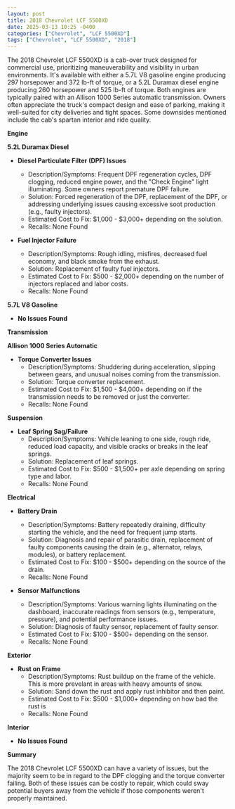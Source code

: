 ```yaml
---
layout: post
title: 2018 Chevrolet LCF 5500XD
date: 2025-03-13 10:25 -0400
categories: ["Chevrolet", "LCF 5500XD"]
tags: ["Chevrolet", "LCF 5500XD", "2018"]
---
```

The 2018 Chevrolet LCF 5500XD is a cab-over truck designed for commercial use, prioritizing maneuverability and visibility in urban environments. It's available with either a 5.7L V8 gasoline engine producing 297 horsepower and 372 lb-ft of torque, or a 5.2L Duramax diesel engine producing 260 horsepower and 525 lb-ft of torque. Both engines are typically paired with an Allison 1000 Series automatic transmission. Owners often appreciate the truck's compact design and ease of parking, making it well-suited for city deliveries and tight spaces. Some downsides mentioned include the cab's spartan interior and ride quality.

**Engine**

**5.2L Duramax Diesel**

*   **Diesel Particulate Filter (DPF) Issues**
    *   Description/Symptoms: Frequent DPF regeneration cycles, DPF clogging, reduced engine power, and the "Check Engine" light illuminating. Some owners report premature DPF failure.
    *   Solution: Forced regeneration of the DPF, replacement of the DPF, or addressing underlying issues causing excessive soot production (e.g., faulty injectors).
    *   Estimated Cost to Fix: $1,000 - $3,000+ depending on the solution.
    *   Recalls: None Found

*   **Fuel Injector Failure**
    *   Description/Symptoms: Rough idling, misfires, decreased fuel economy, and black smoke from the exhaust.
    *   Solution: Replacement of faulty fuel injectors.
    *   Estimated Cost to Fix: $500 - $2,000+ depending on the number of injectors replaced and labor costs.
    *   Recalls: None Found

**5.7L V8 Gasoline**

*   **No Issues Found**

**Transmission**

**Allison 1000 Series Automatic**

*   **Torque Converter Issues**
    *   Description/Symptoms: Shuddering during acceleration, slipping between gears, and unusual noises coming from the transmission.
    *   Solution: Torque converter replacement.
    *   Estimated Cost to Fix: $1,500 - $4,000+ depending on if the transmission needs to be removed or just the converter.
    *   Recalls: None Found

**Suspension**

*   **Leaf Spring Sag/Failure**
    *   Description/Symptoms: Vehicle leaning to one side, rough ride, reduced load capacity, and visible cracks or breaks in the leaf springs.
    *   Solution: Replacement of leaf springs.
    *   Estimated Cost to Fix: $500 - $1,500+ per axle depending on spring type and labor.
    *   Recalls: None Found

**Electrical**

*   **Battery Drain**
    *   Description/Symptoms: Battery repeatedly draining, difficulty starting the vehicle, and the need for frequent jump starts.
    *   Solution: Diagnosis and repair of parasitic drain, replacement of faulty components causing the drain (e.g., alternator, relays, modules), or battery replacement.
    *   Estimated Cost to Fix: $100 - $500+ depending on the source of the drain.
    *   Recalls: None Found

*   **Sensor Malfunctions**
    *   Description/Symptoms: Various warning lights illuminating on the dashboard, inaccurate readings from sensors (e.g., temperature, pressure), and potential performance issues.
    *   Solution: Diagnosis of faulty sensor, replacement of faulty sensor.
    *   Estimated Cost to Fix: $100 - $500+ depending on the sensor.
    *   Recalls: None Found

**Exterior**

*   **Rust on Frame**
    *   Description/Symptoms: Rust buildup on the frame of the vehicle. This is more prevelant in areas with heavy amounts of snow.
    *   Solution: Sand down the rust and apply rust inhibitor and then paint.
    *   Estimated Cost to Fix: $500 - $1,000+ depending on how bad the rust is
    *   Recalls: None Found

**Interior**

*   **No Issues Found**

**Summary**

The 2018 Chevrolet LCF 5500XD can have a variety of issues, but the majority seem to be in regard to the DPF clogging and the torque converter failing. Both of these issues can be costly to repair, which could sway potential buyers away from the vehicle if those components weren't properly maintained.

